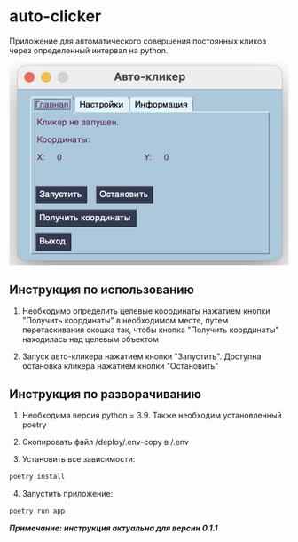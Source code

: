 # auto-clicker
Приложение для автоматического совершения постоянных кликов через определенный интервал на python.

![Простой авто-кликер на питоне c интерфейсом](https://raw.githubusercontent.com/yellco/auto-clicker/master/screenshot.jpeg)

## Инструкция по использованию

1) Необходимо определить целевые координаты нажатием кнопки "Получить координаты" в необходимом месте, путем перетаскивания окошка так, чтобы кнопка "Получить координаты" находилась над целевым объектом

2) Запуск авто-кликера нажатием кнопки "Запустить". Доступна остановка кликера нажатием кнопки "Остановить"

## Инструкция по разворачиванию

1) Необходима версия python = 3.9. Также необходим установленный poetry

2) Скопировать файл /deploy/.env-copy в /.env

3) Установить все зависимости:
```sh
poetry install
```

4) Запустить приложение:
```sh
poetry run app
```

***Примечание: инструкция актуальна для версии 0.1.1***
